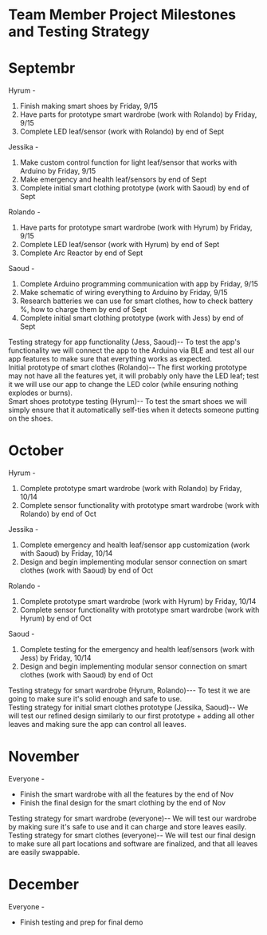 # Team Member Project Milestones and Testing Strategy     

# Septembr   
Hyrum -   
1. Finish making smart shoes by Friday, 9/15   
2. Have parts for prototype smart wardrobe (work with Rolando) by Friday, 9/15   
3. Complete LED leaf/sensor (work with Rolando) by end of Sept   
   
Jessika -  
1. Make custom control function for light leaf/sensor that works with Arduino by Friday, 9/15   
2. Make emergency and health leaf/sensors by end of Sept   
3. Complete initial smart clothing prototype (work with Saoud) by end of Sept    
   
Rolando -  
1. Have parts for prototype smart wardrobe (work with Hyrum) by Friday, 9/15   
2. Complete LED leaf/sensor (work with Hyrum) by end of Sept   
3. Complete Arc Reactor by end of Sept   
   
Saoud -   
1. Complete Arduino programming communication with app by Friday, 9/15   
2. Make schematic of wiring everything to Arduino by Friday, 9/15   
3. Research batteries we can use for smart clothes, how to check battery %, how to charge them by end of Sept
4. Complete initial smart clothing prototype (work with Jess) by end of Sept    

Testing strategy for app functionality (Jess, Saoud)-- To test the app's functionality we will connect the app to the Arduino via BLE and test all our app features to make sure that everything works as expected.   
Initial prototype of smart clothes (Rolando)-- The first working prototype may not have all the features yet, it will probably only have the LED leaf; test it we will use our app to change the LED color (while ensuring nothing explodes or burns).   
Smart shoes prototype testing (Hyrum)-- To test the smart shoes we will simply ensure that it automatically self-ties when it detects someone putting on the shoes.   

   
# October   
Hyrum -   
1. Complete prototype smart wardrobe (work with Rolando) by Friday, 10/14
2. Complete sensor functionality with prototype smart wardrobe (work with Rolando) by end of Oct   
   
Jessika -   
1. Complete emergency and health leaf/sensor app customization (work with Saoud) by Friday, 10/14   
2. Design and begin implementing modular sensor connection on smart clothes (work with Saoud) by end of Oct     

Rolando -   
1. Complete prototype smart wardrobe (work with Hyrum) by Friday, 10/14
2. Complete sensor functionality with prototype smart wardrobe (work with Hyrum) by end of Oct   

Saoud -   
1. Complete testing for the emergency and health leaf/sensors (work with Jess) by Friday, 10/14
2. Design and begin implementing modular sensor connection on smart clothes (work with Saoud) by end of Oct    

Testing strategy for smart wardrobe (Hyrum, Rolando)--- To test it we are going to make sure it's solid enough and safe to use.   
Testing strategy for initial smart clothes prototype (Jessika, Saoud)-- We will test our refined design similarly to our first prototype + adding all other leaves and making sure the app can control all leaves.   
   
   
# November      
Everyone -     
- Finish the smart wardrobe with all the features by the end of Nov   
- Finish the final design for the smart clothing by the end of Nov   
   
Testing strategy for smart wardrobe (everyone)-- We will test our wardrobe by making sure it's safe to use and it can charge and store leaves easily.   
Testing strategy for smart clothes (everyone)-- We will test our final design to make sure all part locations and software are finalized, and that all leaves are easily swappable.   

   
# December      
Everyone -    
- Finish testing and prep for final demo   

